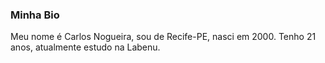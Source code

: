 ### Minha Bio

Meu nome é Carlos Nogueira, sou de Recife-PE, nasci em 2000. Tenho 21 anos, atualmente estudo na Labenu.